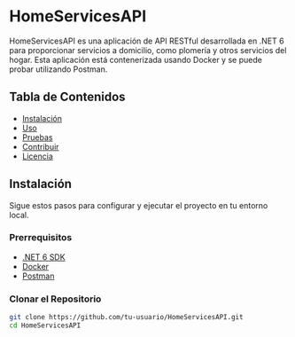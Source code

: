 # HomeServicesAPI

HomeServicesAPI es una aplicación de API RESTful desarrollada en .NET 6 para proporcionar servicios a domicilio, como plomería y otros servicios del hogar. Esta aplicación está contenerizada usando Docker y se puede probar utilizando Postman.

## Tabla de Contenidos

- [Instalación](#instalación)
- [Uso](#uso)
- [Pruebas](#pruebas)
- [Contribuir](#contribuir)
- [Licencia](#licencia)

## Instalación

Sigue estos pasos para configurar y ejecutar el proyecto en tu entorno local.

### Prerrequisitos

- [.NET 6 SDK](https://dotnet.microsoft.com/download/dotnet/6.0)
- [Docker](https://www.docker.com/products/docker-desktop)
- [Postman](https://www.postman.com/downloads/)

### Clonar el Repositorio

```sh
git clone https://github.com/tu-usuario/HomeServicesAPI.git
cd HomeServicesAPI
